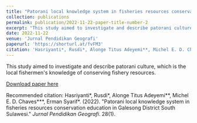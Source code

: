 ```yaml
---
title: "Patorani local knowledge system in fisheries resources conservation education in Galesong District South Sulawesi"
collection: publications
permalink: publication/2022-11-22-paper-title-number-2
excerpt: "This study aimed to investigate and describe patorani culture, which is the local fishermen's knowledge of conserving fishery resources."
date: 2022-11-22
venue: 'Jurnal Pendidikan Geografi'
paperurl: 'https://shorturl.at/fvFM3'
citation: 'Hasriyanti*, Rusdi*, Alonge Titus Adeyemi**, Michel E. D. Chaves***, Erman Syarif*(2022). &quot; Patorani local knowledge system in fisheries resources conservation education in Galesong District South Sulawesi.&quot; <i>Jurnal Pendidikan Geografi</i>. 28(1).'
---
```

This study aimed to investigate and describe patorani culture, which is the local fishermen's knowledge of conserving fishery resources.

[Download paper here](https://shorturl.at/fvFM3)

Recommended citation: Hasriyanti*, Rusdi*, Alonge Titus Adeyemi**, Michel E. D. Chaves***, Erman Syarif*. (2022). "Patorani local knowledge system in fisheries resources conservation education in Galesong District South Sulawesi." <i>Jurnal Pendidikan Geografi</i>. 28(1).

